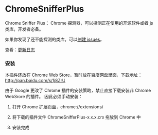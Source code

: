 ChromeSnifferPlus
=================

Chrome Sniffer Plus： Chrome 探测器，可以探测正在使用的开源软件或者 js 类库，开发者必备。

如果你发现了还不能探测的类库，可以[创建 issues](https://github.com/justjavac/ChromeSnifferPlus/issues)。

查看：[更新日志](./changelog.md)

### 安装

本插件还放在 Chrome Web Store，暂时放在百度网盘里面，下载地址： http://pan.baidu.com/s/1j8ZrU

由于 Google 更改了 Chrome 插件的安装策略，禁止直接下载安装非 Chrome WebSrore 的插件。
因此必须手动安装：

1. 打开 Chrome 扩展页面，chrome://extensions/

2. 将下载的插件文件 ChromeSnifferPlus-x.x.x.crx 拖放到 Chrome 中

3. 安装完成

